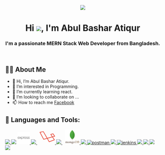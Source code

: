 <div align="center"><img width="50%" height="auto" src="https://img.icons8.com/external-kiranshastry-lineal-color-kiranshastry/256/000000/external-developer-coding-kiranshastry-lineal-color-kiranshastry.png"/></div>
<h1 align="center">Hi <img src="https://raw.githubusercontent.com/MartinHeinz/MartinHeinz/master/wave.gif" width="30px">, I'm Abul Bashar Atiqur</h1>
<h3 align="center">I'm a passionate MERN Stack Web  Developer from Bangladesh.</h3>
<br />

## 🙋‍♂️ About Me
- 👋 Hi, I’m Abul Bashar Atiqur.
- 👀 I’m interested in Programming.
- 🌱 I’m currently learning react.
- 💞️ I’m looking to collaborate on ...
- 📫 How to reach me [Facebook](https://abulbasharatiq.vercel.app/)

<!---
ab-atiq/ab-atiq is a ✨ special ✨ repository because its `README.md` (this file) appears on your GitHub profile.
You can click the Preview link to take a look at your changes.
--->


## 🚀 Languages and Tools:

<p align="left"> 
    <a href="https://developer.mozilla.org/en-US/docs/Web/JavaScript" target="_blank"> <img src="https://img.icons8.com/color/48/000000/javascript.png"/> </a> 
    <a href="https://reactjs.org/" target="_blank"> <img src="https://img.icons8.com/color/48/000000/react-native.png"/></a> 
    <a href="https://expressjs.com" target="_blank"> <img src="https://raw.githubusercontent.com/devicons/devicon/master/icons/express/express-original-wordmark.svg" alt="express" width="40" height="40"/> </a>
    <a style="padding-right:8px;" href="https://nodejs.org" target="_blank"> <img src="https://img.icons8.com/color/48/000000/nodejs.png"/> </a> 
    <a href="https://nodejs.org" target="_blank"> <svg xmlns="http://www.w3.org/2000/svg" x="0px" y="0px"
width="50" height="50"
viewBox="0 0 172 172"
style=" fill:#000000;"><g fill="none" fill-rule="nonzero" stroke="none" stroke-width="1" stroke-linecap="butt" stroke-linejoin="miter" stroke-miterlimit="10" stroke-dasharray="" stroke-dashoffset="0" font-family="none" font-weight="none" font-size="none" text-anchor="none" style="mix-blend-mode: normal"><path d="M0,172v-172h172v172z" fill="none"></path><g fill="#e74c3c"><path d="M41.0986,27.52c-0.14643,0.00636 -0.2923,0.02207 -0.43672,0.04703l-37.84,6.88672c-1.0759,0.19601 -1.99453,0.89187 -2.47457,1.8745c-0.48004,0.98262 -0.46431,2.13495 0.04238,3.1041l41.28,79.12c0.75219,1.43818 2.40717,2.15506 3.97078,1.72l37.14797,-10.32l20.86844,36.24094c0.83703,1.45672 2.60379,2.09582 4.17906,1.51172l58.50016,-21.62094c0.99229,-0.36687 1.7606,-1.16988 2.08332,-2.1774c0.32272,-1.00751 0.16395,-2.10748 -0.43051,-2.9826l-19.75984,-29.14594l21.2514,-5.90578c1.07243,-0.29698 1.93499,-1.09434 2.31517,-2.14018c0.38018,-1.04584 0.23103,-2.21097 -0.40033,-3.12732l-18.91328,-27.43266c-0.82404,-1.19259 -2.3072,-1.74072 -3.70875,-1.37062l-25.80672,6.79265c-1.07868,0.28362 -1.95294,1.07256 -2.34544,2.11656c-0.3925,1.044 -0.25454,2.21349 0.37012,3.1375l16.17875,23.865l-51.07594,14.18328l-41.83766,-72.65656c-0.64537,-1.12158 -1.8655,-1.78616 -3.15781,-1.72zM39.50625,34.76953l39.7414,69.02844l-32.76734,9.1039l-37.82656,-72.51547zM148.18875,59.06453l14.79469,21.47312l-18.81922,5.23391l-14.75437,-21.76203zM141.23485,93.71985l18.5975,27.43265l-51.66047,19.09469l-18.53703,-32.19625z"></path></g></g></svg> </a> 
    <a style="padding-right:8px;" href="https://www.mysql.com/" target="_blank"> <img src="https://img.icons8.com/fluent/50/000000/mysql-logo.png"/> </a>
    <a href="https://www.mongodb.com/" target="_blank"> <img src="https://raw.githubusercontent.com/devicons/devicon/master/icons/mongodb/mongodb-original-wordmark.svg" alt="mongodb" width="48" height="48"/> </a> 
    <a href="https://firebase.google.com/" target="_blank"> <img src="https://img.icons8.com/color/48/000000/firebase.png"/> </a> 
    <a href="https://postman.com" target="_blank"> <img src="https://www.vectorlogo.zone/logos/getpostman/getpostman-icon.svg" alt="postman" width="45" height="45"/> </a>   
    <a href="https://git-scm.com/" target="_blank"> <img src="https://img.icons8.com/color/48/000000/git.png"/> </a> 
    <a href="https://www.jenkins.io" target="_blank"> <img src="https://www.vectorlogo.zone/logos/jenkins/jenkins-icon.svg" alt="jenkins" width="48" height="48"/> </a> 
    <a href="https://redux.js.org" target="_blank"> <img src="https://img.icons8.com/color/48/000000/redux.png"/> </a>
    <a href="https://www.w3schools.com/css/" target="_blank"> <img src="https://img.icons8.com/color/48/000000/css3.png"/> </a> 
    <a href="https://getbootstrap.com" target="_blank"> <img src="https://img.icons8.com/color/48/000000/bootstrap.png"/> </a>  
    <a href="https://www.w3.org/html/" target="_blank"> <img src="https://img.icons8.com/color/48/000000/html-5.png"/> </a> 
    
</p>

<br/>
